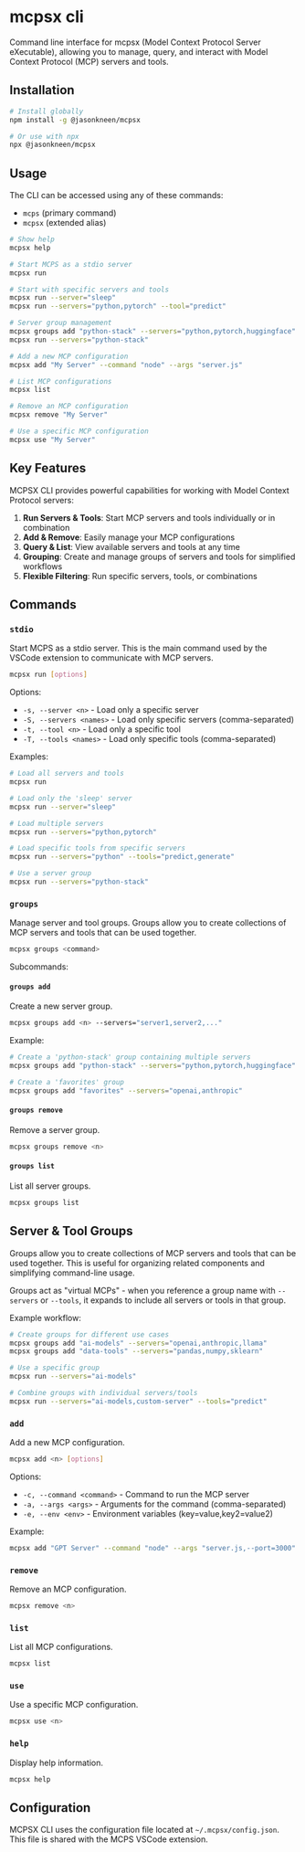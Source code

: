 # mcpsx cli

Command line interface for mcpsx (Model Context Protocol Server eXecutable), allowing you to manage, query, and interact with Model Context Protocol (MCP) servers and tools.

## Installation

```bash
# Install globally
npm install -g @jasonkneen/mcpsx

# Or use with npx
npx @jasonkneen/mcpsx
```

## Usage

The CLI can be accessed using any of these commands:
- `mcps` (primary command)
- `mcpsx` (extended alias)

```bash
# Show help
mcpsx help

# Start MCPS as a stdio server
mcpsx run

# Start with specific servers and tools
mcpsx run --server="sleep"
mcpsx run --servers="python,pytorch" --tool="predict"

# Server group management
mcpsx groups add "python-stack" --servers="python,pytorch,huggingface"
mcpsx run --servers="python-stack"

# Add a new MCP configuration
mcpsx add "My Server" --command "node" --args "server.js"

# List MCP configurations
mcpsx list

# Remove an MCP configuration
mcpsx remove "My Server"

# Use a specific MCP configuration
mcpsx use "My Server"
```

## Key Features

MCPSX CLI provides powerful capabilities for working with Model Context Protocol servers:

1. **Run Servers & Tools**: Start MCP servers and tools individually or in combination
2. **Add & Remove**: Easily manage your MCP configurations
3. **Query & List**: View available servers and tools at any time
4. **Grouping**: Create and manage groups of servers and tools for simplified workflows
5. **Flexible Filtering**: Run specific servers, tools, or combinations

## Commands

### `stdio`

Start MCPS as a stdio server. This is the main command used by the VSCode extension to communicate with MCP servers.

```bash
mcpsx run [options]
```

Options:
- `-s, --server <n>` - Load only a specific server
- `-S, --servers <names>` - Load only specific servers (comma-separated)
- `-t, --tool <n>` - Load only a specific tool
- `-T, --tools <names>` - Load only specific tools (comma-separated)

Examples:
```bash
# Load all servers and tools
mcpsx run

# Load only the 'sleep' server
mcpsx run --server="sleep"

# Load multiple servers
mcpsx run --servers="python,pytorch"

# Load specific tools from specific servers
mcpsx run --servers="python" --tools="predict,generate"

# Use a server group
mcpsx run --servers="python-stack"
```

### `groups`

Manage server and tool groups. Groups allow you to create collections of MCP servers and tools that can be used together.

```bash
mcpsx groups <command>
```

Subcommands:

#### `groups add`

Create a new server group.

```bash
mcpsx groups add <n> --servers="server1,server2,..."
```

Example:
```bash
# Create a 'python-stack' group containing multiple servers
mcpsx groups add "python-stack" --servers="python,pytorch,huggingface"

# Create a 'favorites' group
mcpsx groups add "favorites" --servers="openai,anthropic"
```

#### `groups remove`

Remove a server group.

```bash
mcpsx groups remove <n>
```

#### `groups list`

List all server groups.

```bash
mcpsx groups list
```

## Server & Tool Groups

Groups allow you to create collections of MCP servers and tools that can be used together. This is useful for organizing related components and simplifying command-line usage.

Groups act as "virtual MCPs" - when you reference a group name with `--servers` or `--tools`, it expands to include all servers or tools in that group.

Example workflow:

```bash
# Create groups for different use cases
mcpsx groups add "ai-models" --servers="openai,anthropic,llama"
mcpsx groups add "data-tools" --servers="pandas,numpy,sklearn"

# Use a specific group
mcpsx run --servers="ai-models"

# Combine groups with individual servers/tools
mcpsx run --servers="ai-models,custom-server" --tools="predict"
```

### `add`

Add a new MCP configuration.

```bash
mcpsx add <n> [options]
```

Options:
- `-c, --command <command>` - Command to run the MCP server
- `-a, --args <args>` - Arguments for the command (comma-separated)
- `-e, --env <env>` - Environment variables (key=value,key2=value2)

Example:
```bash
mcpsx add "GPT Server" --command "node" --args "server.js,--port=3000" --env "API_KEY=abc123,DEBUG=true"
```

### `remove`

Remove an MCP configuration.

```bash
mcpsx remove <n>
```

### `list`

List all MCP configurations.

```bash
mcpsx list
```

### `use`

Use a specific MCP configuration.

```bash
mcpsx use <n>
```

### `help`

Display help information.

```bash
mcpsx help
```

## Configuration

MCPSX CLI uses the configuration file located at `~/.mcpsx/config.json`. This file is shared with the MCPS VSCode extension.
